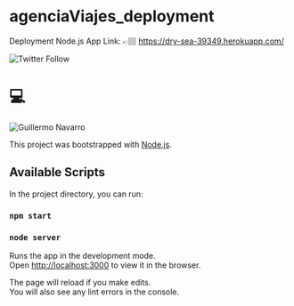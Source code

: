 # agenciaViajes_deployment
Deployment Node.js App 
Link: 👉🏽 https://dry-sea-39349.herokuapp.com/

![Twitter Follow](https://img.shields.io/twitter/follow/gan01_97?style=social)


# 💻
![Guillermo Navarro](https://github.com/Guille0197/agenciaViajes_deployment/blob/master/public/img/Agencia%20de%20Viajes.png)

This project was bootstrapped with [Node.js](https://nodejs.org/en/about/).

## Available Scripts

In the project directory, you can run:

### `npm start`
### `node server`

Runs the app in the development mode.<br />
Open [http://localhost:3000](http://localhost:3000) to view it in the browser.

The page will reload if you make edits.<br />
You will also see any lint errors in the console.
